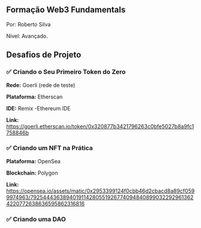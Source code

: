 ## Formação Web3 Fundamentals
Por: Roberto Silva


Nível: Avançado.

## Desafios de Projeto


### ✅ Criando o Seu Primeiro Token do Zero

**Rede:** Goerli (rede de teste)

**Plataforma:** Etherscan

**IDE:** Remix -Ethereum IDE

**Link:** https://goerli.etherscan.io/token/0x320877b3421796263c0bfe5027b8a9fc1758846b

### ✅ Criando um NFT na Prática

**Plataforma:** OpenSea

**Blockchain:** Polygon

**Link:** https://opensea.io/assets/matic/0x2953399124f0cbb46d2cbacd8a89cf0599974963/79254443638940191142805519267740948408990322929613624220772638636595862316816

### ✅ Criando uma DAO
